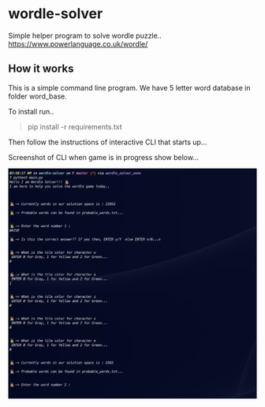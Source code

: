 # wordle-solver
Simple helper program to solve wordle puzzle.. https://www.powerlanguage.co.uk/wordle/ 

## How it works
This is a simple command line program. We have 5 letter word database in folder word_base. 

To install run..

> pip install -r requirements.txt 

Then follow the instructions of interactive CLI that starts up... 

Screenshot of CLI when game is in progress show below...

![alt text](https://github.com/AkhileshK8y/wordle-solver/blob/master/game_in_progress.png)
